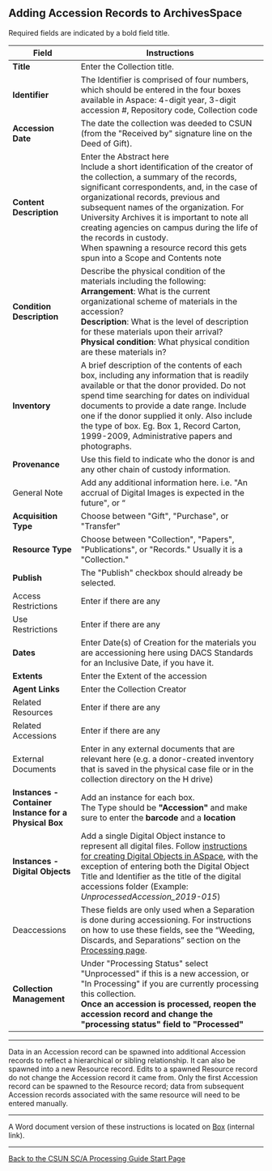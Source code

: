 ## Adding Accession Records to ArchivesSpace

Required fields are indicated by a bold field title. 

| Field       | Instructions |
| ----------- | ----------- |
| **Title** | Enter the Collection title.       |
| **Identifier** | The Identifier is comprised of four numbers, which should be entered in the four boxes available in Aspace: 4-digit year, 3-digit accession #, Repository code, Collection code     |
| **Accession Date** | The date the collection was deeded to CSUN (from the "Received by" signature line on the Deed of Gift). |
| **Content Description** | Enter the Abstract here <br> Include a short identification of the creator of the collection, a summary of the records, significant correspondents, and, in the case of organizational records, previous and subsequent names of the organization. For University Archives it is important to note all creating agencies on campus during the life of the records in custody. <br> When spawning a resource record this gets spun into a Scope and Contents note |
| **Condition Description** | Describe the physical condition of the materials including the following: <br> **Arrangement**: What is the current organizational scheme of materials in the accession? <br> **Description**: What is the level of description for these materials upon their arrival? <br> **Physical condition**: What physical condition are these materials in? |
| **Inventory** | A brief description of the contents of each box, including any information that is readily available or that the donor provided. Do not spend time searching for dates on individual documents to provide a date range. Include one if the donor supplied it only. Also include the type of box. Eg. Box 1, Record Carton, 1999-2009, Administrative papers and photographs. |
| **Provenance** | Use this field to indicate who the donor is and any other chain of custody information. |
| General Note | Add any additional information here. i.e. "An accrual of Digital Images is expected in the future", or “ |
| **Acquisition Type** | Choose between "Gift", "Purchase", or "Transfer" |
| **Resource Type** | Choose between "Collection", "Papers", "Publications", or "Records." Usually it is a "Collection." |
| **Publish** | The "Publish" checkbox should already be selected. |
| Access Restrictions | Enter if there are any |
| Use Restrictions | Enter if there are any |
| **Dates** | Enter Date(s) of Creation for the materials you are accessioning here using DACS Standards for an Inclusive Date, if you have it. |
| **Extents** | Enter the Extent of the accession |
| **Agent Links** | Enter the Collection Creator |
| Related Resources | Enter if there are any |
| Related Accessions | Enter if there are any |
| External Documents | Enter in any external documents that are relevant here (e.g. a donor-created inventory that is saved in the physical case file or in the collection directory on the H drive) |
| **Instances - Container Instance for a Physical Box** | Add an instance for each box. <br> The Type should be **"Accession"** and make sure to enter the **barcode** and a **location** |
| **Instances - Digital Objects** | Add a single Digital Object instance to represent all digital files. Follow [instructions for creating Digital Objects in ASpace](https://mycsun.app.box.com/file/1296297597333), with the exception of entering both the Digital Object Title and Identifier as the title of the digital accessions folder (Example: <em>UnprocessedAccession_2019-015</em>) |
| Deaccessions | These fields are only used when a Separation is done during accessioning. For instructions on how to use these fields, see the “Weeding, Discards, and Separations” section on the [Processing page](https://illuminatedpast.github.io/csun-sca-processing/02-processing/02-04-physicalprocessing.html). |
| **Collection Management** | Under "Processing Status" select "Unprocessed" if this is a new accession, or "In Processing" if you are currently processing this collection. <br> **Once an accession is processed, reopen the accession record and change the "processing status" field to "Processed"** |

---

Data in an Accession record can be spawned into additional Accession records to reflect a hierarchical or sibling relationship. It can also be spawned into a new Resource record. Edits to a spawned Resource record do not change the Accession record it came from. Only the first Accession record can be spawned to the Resource record; data from subsequent Accession records associated with the same resource will need to be entered manually.

---

A Word document version of these instructions is located on [Box](https://mycsun.box.com/s/6as126qgbfgprvtp6h7oqervuvqoxmsg) (internal link).

***

[Back to the CSUN SC/A Processing Guide Start Page](https://illuminatedpast.github.io/csun-sca-processing/)
